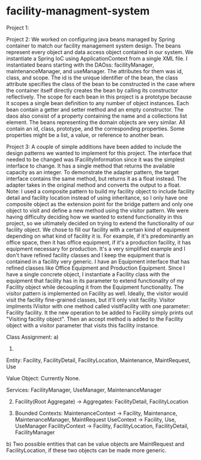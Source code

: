 # facility-managment-system

Project 1:

Project 2:
We worked on configuring java beans managed by Spring container to match our facility management system design. The beans represent every object and data access object contained in our system. We instantiate a Spring IoC using ApplicationContext from a single XML file. I instantiated beans starting with the DAOss: facilityManager, maintenanceManager, and useManager. The attributes for them was id, class, and scope. The id is the unique identifier of the bean, the class attribute specifies the class of the bean to be constructed in the case where the container itself directly creates the bean by calling its constructor reflectively. The scope for each bean in this project is a prototype because it scopes a single bean definition to any number of object instances. Each bean contain a getter and setter method and an empty constructor. The daos also consist of a property containing the name and a collections list element. The beans representing the domain objects are very similar. All contain an id, class, prototype, and the corresponding properties. Some properties might be a list, a value, or reference to another bean.

Project 3: A couple of simple additions have been added to include the design patterns we wanted to implement for this project. The interface that needed to be changed was IFacilityInformation since it was the simplest interface to change. It has a single method that returns the available capacity as an integer. To demonstrate the adapter pattern, the target interface contains the same method, but returns it as a float instead. The adapter takes in the original method and converts the output to a float. Note: I used a composite pattern to build my facility object to include facility detail and facility location instead of using inheritance, so I only have one composite object as the extension point for the bridge pattern and only one object to visit and define a new method using the visitor pattern. We were having difficulty deciding how we wanted to extend functionality in this project, so we ultimately decided on trying to extend the functionality of our facility object. We chose to fill our facility with a certain kind of equipment depending on what kind of facility it is. For example, if it's predominantly an office space, then it has office equipment, if it's a production facility, it has equipment necessary for production. It's a very simplified example and I don't have refined facility classes and I keep the equipment that is contained in a facility very generic. I have an Equipment interface that has refined classes like Office Equipment and Production Equipment. Since I have a single concrete object, I instantiate a Facility class with the equipment that facility has in its parameter to extend functionality of my Facility object while decoupling it from the Equipment functionality. The visitor pattern is implemented on Facility as well. Ideally, the visitor would visit the facility fine-grained classes, but it'll only visit facility. Visitor implments IVisitor with one method called visitFacility with one parameter: Facility facility. It the new operation to be added to Facility simply prints out "Visiting facility object". Then an accept method is added to the Facility object with a visitor parameter that visits this facility instance. 

Class Assignment:
a)


1.
Entity: Facility, FacilityDetail, FacilityLocation, Maintenance, MaintRequest, Use

Value Object: Currently None.

Services: FacilityManager, UseManager, MaintenanceManager

2. Facility(Root Aggregate) -> Aggregates: FacilityDetail, FacilityLocation

3. Bounded Contexts: 
MaintenanceContext -> Facility, Maintenance, MaintenanceManager, MaintRequest
UseContext -> Facility, Use, UseManager
FacilityContext -> Facility, FacilityLocation, FacilityDetail, FacilityManager

b) Two possible entities that can be value objects are MaintRequest and FacilityLocation, if these two objects can be made more generic. 
